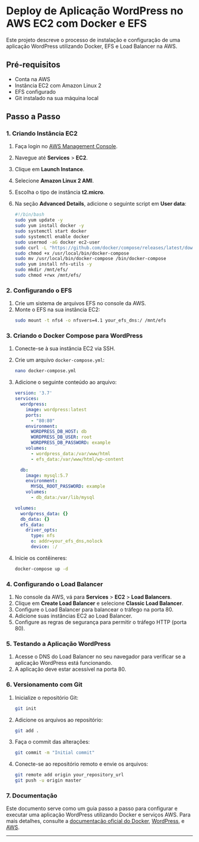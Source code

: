 # Deploy de Aplicação WordPress no AWS EC2 com Docker e EFS

Este projeto descreve o processo de instalação e configuração de uma aplicação WordPress utilizando Docker, EFS e Load Balancer na AWS.

## Pré-requisitos

- Conta na AWS
- Instância EC2 com Amazon Linux 2
- EFS configurado
- Git instalado na sua máquina local

## Passo a Passo

### 1. Criando Instância EC2

1. Faça login no [AWS Management Console](https://aws.amazon.com/console/).
2. Navegue até **Services** > **EC2**.
3. Clique em **Launch Instance**.
4. Selecione **Amazon Linux 2 AMI**.
5. Escolha o tipo de instância **t2.micro**.
6. Na seção **Advanced Details**, adicione o seguinte script em **User data**:

    ```bash
    #!/bin/bash
    sudo yum update -y
    sudo yum install docker -y
    sudo systemctl start docker
    sudo systemctl enable docker
    sudo usermod -aG docker ec2-user
    sudo curl -L "https://github.com/docker/compose/releases/latest/download/docker-compose-$(uname -s)-$(uname -m)" -o /usr/local/bin/docker-compose
    sudo chmod +x /usr/local/bin/docker-compose
    sudo mv /usr/local/bin/docker-compose /bin/docker-compose
    sudo yum install nfs-utils -y
    sudo mkdir /mnt/efs/
    sudo chmod +rwx /mnt/efs/
    ```

### 2. Configurando o EFS

1. Crie um sistema de arquivos EFS no console da AWS.
2. Monte o EFS na sua instância EC2:
    ```bash
    sudo mount -t nfs4 -o nfsvers=4.1 your_efs_dns:/ /mnt/efs
    ```

### 3. Criando o Docker Compose para WordPress

1. Conecte-se à sua instância EC2 via SSH.
2. Crie um arquivo `docker-compose.yml`:
    ```bash
    nano docker-compose.yml
    ```

3. Adicione o seguinte conteúdo ao arquivo:
    ```yaml
    version: '3.7'
    services:
      wordpress:
        image: wordpress:latest
        ports:
          - "80:80"
        environment:
          WORDPRESS_DB_HOST: db
          WORDPRESS_DB_USER: root
          WORDPRESS_DB_PASSWORD: example
        volumes:
          - wordpress_data:/var/www/html
          - efs_data:/var/www/html/wp-content

      db:
        image: mysql:5.7
        environment:
          MYSQL_ROOT_PASSWORD: example
        volumes:
          - db_data:/var/lib/mysql

    volumes:
      wordpress_data: {}
      db_data: {}
      efs_data:
        driver_opts:
          type: nfs
          o: addr=your_efs_dns,nolock
          device: :/
    ```

4. Inicie os contêineres:
    ```bash
    docker-compose up -d
    ```

### 4. Configurando o Load Balancer

1. No console da AWS, vá para **Services** > **EC2** > **Load Balancers**.
2. Clique em **Create Load Balancer** e selecione **Classic Load Balancer**.
3. Configure o Load Balancer para balancear o tráfego na porta 80.
4. Adicione suas instâncias EC2 ao Load Balancer.
5. Configure as regras de segurança para permitir o tráfego HTTP (porta 80).

### 5. Testando a Aplicação WordPress

1. Acesse o DNS do Load Balancer no seu navegador para verificar se a aplicação WordPress está funcionando.
2. A aplicação deve estar acessível na porta 80.

### 6. Versionamento com Git

1. Inicialize o repositório Git:
    ```bash
    git init
    ```

2. Adicione os arquivos ao repositório:
    ```bash
    git add .
    ```

3. Faça o commit das alterações:
    ```bash
    git commit -m "Initial commit"
    ```

4. Conecte-se ao repositório remoto e envie os arquivos:
    ```bash
    git remote add origin your_repository_url
    git push -u origin master
    ```

### 7. Documentação

Este documento serve como um guia passo a passo para configurar e executar uma aplicação WordPress utilizando Docker e serviços AWS. Para mais detalhes, consulte a [documentação oficial do Docker](https://docs.docker.com/), [WordPress](https://wordpress.org/support/), e [AWS](https://aws.amazon.com/documentation/).

---
